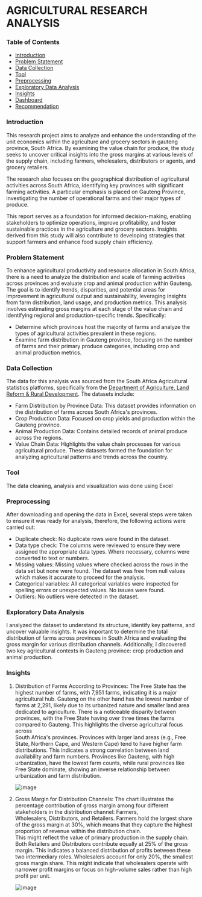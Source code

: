 # AGRICULTURAL RESEARCH ANALYSIS 
### Table of Contents
- [Introduction](#Introduction)
- [Problem Statement](#Problem-Statement)
- [Data Collection](#Data-Collection)
- [Tool](#Tool)
- [Preprocessing](#Preprocessing)
- [Exploratory Data Analysis](#Exploratory-Data-Analysis)
- [Insights](#Insights)
- [Dashboard](#Dashboard)
- [Recommendation](#Recommendation)
  
### Introduction 
This research project aims to analyze and enhance the understanding of the unit economics within the agriculture and grocery sectors in gauteng province, South Africa. By examining the value chain for produce, the study seeks to uncover critical insights into the gross margins at various levels of the supply chain, including farmers, wholesalers, distributors or agents, and grocery retailers.

The research also focuses on the geographical distribution of agricultural activities across South Africa, identifying key provinces with significant farming activities. A particular emphasis is placed on Gauteng Province, investigating the number of operational farms and their major types of produce.

This report serves as a foundation for informed decision-making, enabling stakeholders to optimize operations, improve profitability, and foster sustainable practices in the agriculture and grocery sectors. Insights derived from this study will also contribute to developing strategies that support farmers and enhance food supply chain efficiency.

### Problem Statement
To enhance agricultural productivity and resource allocation in South Africa, there is a need to analyze the distribution and scale of farming activities across provinces and evaluate crop and animal production within Gauteng. The goal is to identify trends, disparities, and potential areas for improvement in agricultural output and sustainability, leveraging insights from farm distribution, land usage, and production metrics.
This analysis involves estimating gross margins at each stage of the value chain and identifying regional and production-specific trends. Specifically:
- Determine which provinces host the majority of farms and analyze the types of agricultural activities prevalent in these regions.
- Examine farm distribution in Gauteng province, focusing on the number of farms and their primary produce categories, including crop and animal production metrics.

### Data Collection
The data for this analysis was sourced from the  South Africa Agricultural statistics platforms, specifically from the [Department of Agriculture, Land Reform & Rural Development](https://wwww.dalrrd.gov.za). The datasets include:
- Farm Distribution by Province Data: This dataset provides information on the distribution of farms across South Africa's provinces.
- Crop Production Data: Focused on crop yields and production within the Gauteng province.
- Animal Production Data: Contains detailed records of animal produce across the regions.
- Value Chain Data: Highlights the value chain processes for various agricultural produce.
These datasets formed the foundation for analyzing agricultural patterns and trends across the country.

### Tool
The data cleaning, analysis and visualization was done using Excel

### Preprocessing 
After downloading and opening the data in Excel, several steps were taken to ensure it was ready for analysis, therefore, the following actions were carried out:
- Duplicate check: No duplicate rows were found in the dataset.
- Data type check: The columns were reviewed to ensure they were assigned the appropriate data types. Where necessary, columns were converted to text or numbers.
- Missing values: Missing values where checked across the rows in the data set but none were found. The dataset was free from null values which makes it accurate to proceed for the  analysis.
- Categorical variables: All categorical variables were inspected for spelling errors or unexpected values. No issues were found.
- Outliers: No outliers were detected in the dataset.

### Exploratory Data Analysis
I analyzed the dataset to understand its structure, identify key patterns, and uncover valuable insights. It was important to determine the total distribution of farms across provinces in South Africa and evaluating the gross margin for various distribution channels. Additionally, I discovered two key agricultural contexts in Gauteng province: crop production and animal production.

### Insights

1. Distribution of Farms According to Provinces: The Free State has the highest number of farms, with 7,951 farms, indicating it is a major agricultural hub.
   Gauteng on the other hand has the lowest number of farms at 2,291, likely due to its urbanized nature and smaller land area dedicated to agriculture.
   There is a noticeable disparity between provinces, with the Free State having over three times the farms compared to Gauteng. This highlights the diverse agricultural focus across   
   South Africa's provinces.
   Provinces with larger land areas (e.g., Free State, Northern Cape, and Western Cape) tend to have higher farm distributions. This indicates a strong 
   correlation between land availability and farm numbers. Provinces like Gauteng, with high urbanization, have the lowest farm counts, while rural provinces like Free State dominate, 
   showing an inverse relationship between urbanization and farm distribution.


   ![image](https://github.com/user-attachments/assets/e119ec82-960a-4bd4-828e-5077ac27dd2b)

3. Gross Margin for Distribution Channels: The chart illustrates the percentage contribution of gross margin among four different stakeholders in the distribution channel: Farmers,   
   Wholesalers, Distributors, and Retailers. Farmers hold the largest share of the gross margin at 30%, which means that they capture the highest proportion of revenue within the 
   distribution chain.   
   This might reflect the value of primary production in the supply chain. Both Retailers and Distributors contribute equally at 25% of the gross margin. This 
   indicates a balanced distribution of profits between these two intermediary roles. Wholesalers account for only 20%, the smallest gross margin share. This might indicate that 
   wholesalers operate with narrower profit margins or focus on high-volume sales rather than high profit per unit.

   ![image](https://github.com/user-attachments/assets/044d7f75-e344-444f-a2c7-f52c93b0aff0)

 














